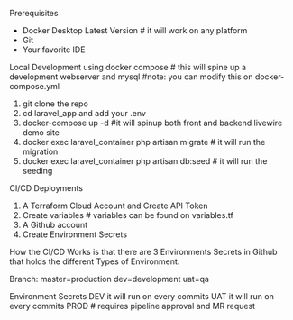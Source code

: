 Prerequisites
- Docker Desktop Latest Version # it will work on any platform
- Git
- Your favorite IDE

Local Development using docker compose # this will spine up a development webserver and mysql
#note: you can modify this on docker-compose.yml

1. git clone the repo
2. cd laravel_app and add your .env    
3. docker-compose up -d #it will spinup both front and backend livewire demo site
4. docker exec laravel_container php artisan migrate   # it will run the migration
5. docker exec laravel_container php artisan db:seed   # it will run the seeding

CI/CD Deployments

1. A Terraform Cloud Account and Create API Token
2. Create variables # variables can be found on variables.tf
3. A Github account
4. Create Environment Secrets

How the CI/CD Works is that 
there are 3 Environments Secrets in Github that holds 
the different Types of Environment.

Branch:
master=production
dev=development
uat=qa

Environment Secrets
DEV it will run on every commits
UAT it will run on every commits
PROD   # requires pipeline approval and MR request